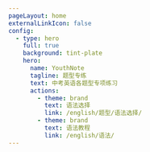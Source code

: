 ```yaml
---
pageLayout: home
externalLinkIcon: false
config:
  - type: hero
    full: true
    background: tint-plate
    hero:
      name: YouthNote
      tagline: 题型专练
      text: 中考英语各题型专项练习
      actions:
        - theme: brand
          text: 语法选择
          link: /english/题型/语法选择/
        - theme: brand
          text: 语法教程
          link: /english/语法/
---
```

